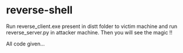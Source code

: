 # reverse-shell

Run reverse_client.exe present in distt folder to victim machine and run reverse_server.py in attacker machine. 
Then you will see the magic !!

All code given...
